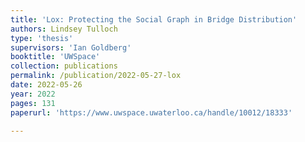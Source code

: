 ```yaml
---
title: 'Lox: Protecting the Social Graph in Bridge Distribution'
authors: Lindsey Tulloch
type: 'thesis'
supervisors: 'Ian Goldberg'
booktitle: 'UWSpace'
collection: publications
permalink: /publication/2022-05-27-lox
date: 2022-05-26
year: 2022
pages: 131
paperurl: 'https://www.uwspace.uwaterloo.ca/handle/10012/18333'

---
```

